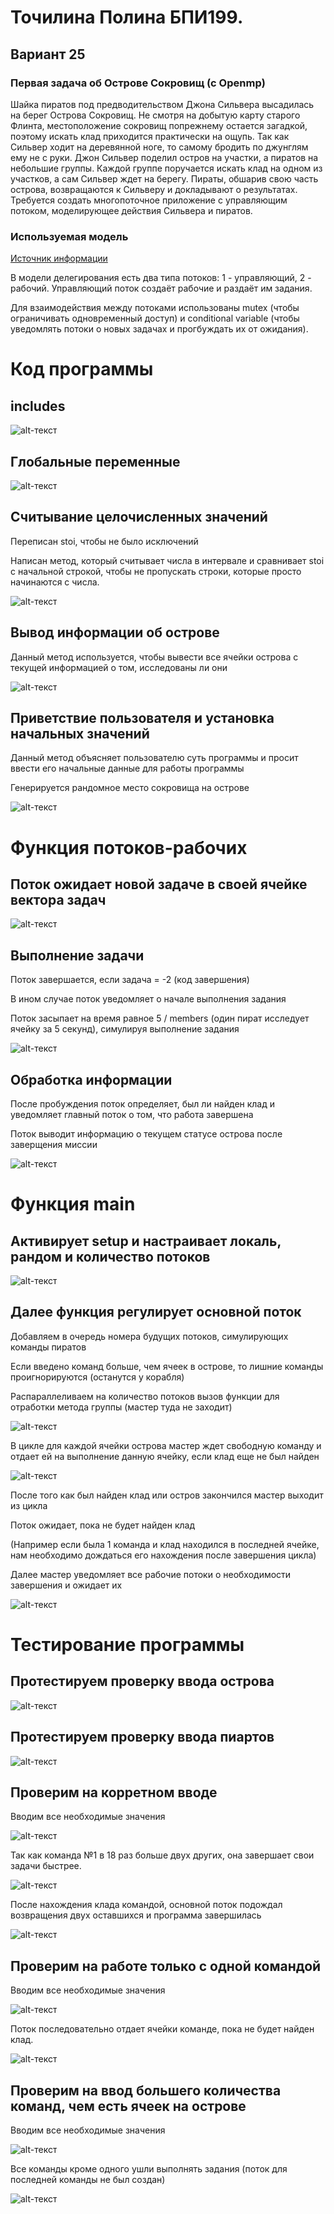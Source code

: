 # Точилина Полина БПИ199.
## Вариант 25
###  Первая задача об Острове Сокровищ (с Openmp)
Шайка пиратов под предводительством Джона Сильвера высадилась на берег Острова Сокровищ. Не смотря на добытую карту старого Флинта, местоположение сокровищ попрежнему остается загадкой, поэтому искать клад приходится практически на ощупь. Так как Сильвер ходит на деревянной ноге, то самому бродить по джунглям ему не с руки. Джон Сильвер поделил остров на участки, а пиратов на небольшие группы. Каждой группе поручается искать клад на одном из участков, а сам Сильвер ждет на берегу. Пираты, обшарив свою часть острова, возвращаются к Сильверу и докладывают о результатах. Требуется создать многопоточное приложение с управляющим потоком, моделирующее действия Сильвера и пиратов.

### Используемая модель
[Источник информации](https://it.wikireading.ru/hqzeY92SAG "Модель делегирования")

В модели делегирования есть два типа потоков: 1 - управляющий, 2 - рабочий. Управляющий поток создаёт рабочие и раздаёт им задания. 

Для взаимодействия между потоками использованы mutex (чтобы ограничивать одновременный доступ) и conditional variable (чтобы уведомлять потоки о новых задачах и прогбуждать их от ожидания).

# Код программы
## includes

![alt-текст](https://github.com/LittlePotato14/CSA_Treasure_Openmp/blob/master/screens/includes.png "includes")

## Глобальные переменные

![alt-текст](https://github.com/LittlePotato14/CSA_Treasure_Openmp/blob/master/screens/globals.png "globals")

## Считывание целочисленных значений
Переписан stoi, чтобы не было исключений

Написан метод, который считывает числа в интервале и сравнивает stoi с начальной строкой, чтобы не пропускать строки, которые просто начинаются с числа.

![alt-текст](https://github.com/LittlePotato14/CSA_Treasure_Openmp/blob/master/screens/readInt.png "readInt")

## Вывод информации об острове
Данный метод используется, чтобы вывести все ячейки острова с текущей информацией о том, исследованы ли они

![alt-текст](https://github.com/LittlePotato14/CSA_Treasure_Openmp/blob/master/screens/outIsland.png "outIsland")

## Приветствие пользователя и установка начальных значений
Данный метод объясняет пользователю суть программы и просит ввести его начальные данные для работы программы

Генерируется рандомное место сокровища на острове

![alt-текст](https://github.com/LittlePotato14/CSA_Treasure_Openmp/blob/master/screens/setup.png "setup")

# Функция потоков-рабочих
## Поток ожидает новой задаче в своей ячейке вектора задач

![alt-текст](https://github.com/LittlePotato14/CSA_Treasure_Openmp/blob/master/screens/group1.png "group1")

## Выполнение задачи
Поток завершается, если задача = -2 (код завершения)

В ином случае поток уведомляет о начале выполнения задания

Поток засыпает на время равное 5 / members (один пират исследует ячейку за 5 секунд), симулируя выполнение задания

![alt-текст](https://github.com/LittlePotato14/CSA_Treasure_Openmp/blob/master/screens/group2.png "group2")

## Обработка информации
После пробуждения поток определяет, был ли найден клад и уведомляет главный поток о том, что работа завершена

Поток выводит информацию о текущем статусе острова после заверщения миссии

![alt-текст](https://github.com/LittlePotato14/CSA_Treasure_Openmp/blob/master/screens/group3.png "group3")

# Функция main
## Активирует setup и настраивает локаль, рандом и количество потоков

![alt-текст](https://github.com/LittlePotato14/CSA_Treasure_Openmp/blob/master/screens/main1.png "main1")

## Далее функция регулирует основной поток
Добавляем в очередь номера будущих потоков, симулирующих команды пиратов

Если введено команд больше, чем ячеек в острове, то лишние команды проигнорируются (останутся у корабля)

Распараллеливаем на количество потоков вызов функции для отработки метода группы (мастер туда не заходит)

![alt-текст](https://github.com/LittlePotato14/CSA_Treasure_Openmp/blob/master/screens/main2.png "main2")

В цикле для каждой ячейки острова мастер ждет свободную команду и отдает ей на выполнение данную ячейку, если клад еще не был найден

![alt-текст](https://github.com/LittlePotato14/CSA_Treasure_Openmp/blob/master/screens/main3.png "main3")

После того как был найден клад или остров закончился мастер выходит из цикла

Поток ожидает, пока не будет найден клад

(Например если была 1 команда и клад находился в последней ячейке, нам необходимо дождаться его нахождения после завершения цикла)

Далее мастер уведомляет все рабочие потоки о необходимости завершения и ожидает их

![alt-текст](https://github.com/LittlePotato14/CSA_Treasure_Openmp/blob/master/screens/main4.png "main4")

# Тестирование программы
## Протестируем проверку ввода острова

![alt-текст](https://github.com/LittlePotato14/CSA_Treasure_Openmp/blob/master/screens/checkIsland.png "checkIsland")

## Протестируем проверку ввода пиартов

![alt-текст](https://github.com/LittlePotato14/CSA_Treasure_Openmp/blob/master/screens/checkPirates.png "checkPirates")

## Проверим на корретном вводе
Вводим все необходимые значения

![alt-текст](https://github.com/LittlePotato14/CSA_Treasure_Openmp/blob/master/screens/input1.png "1")

Так как команда №1 в 18 раз больше двух других, она завершает свои задачи быстрее.

![alt-текст](https://github.com/LittlePotato14/CSA_Treasure_Openmp/blob/master/screens/input2.png "2")

После нахождения клада командой, основной поток подождал возвращения двух оставшихся и программа завершилась

![alt-текст](https://github.com/LittlePotato14/CSA_Treasure_Openmp/blob/master/screens/input3.png "3")

## Проверим на работе только с одной командой
Вводим все необходимые значения

![alt-текст](https://github.com/LittlePotato14/CSA_Treasure_Openmp/blob/master/screens/input21.png "1")

Поток последовательно отдает ячейки команде, пока не будет найден клад.

![alt-текст](https://github.com/LittlePotato14/CSA_Treasure_Openmp/blob/master/screens/input22.png "2")

## Проверим на ввод большего количества команд, чем есть ячеек на острове
Вводим все необходимые значения

![alt-текст](https://github.com/LittlePotato14/CSA_Treasure_Openmp/blob/master/screens/input31.png "1")

Все команды кроме одного ушли выполнять задания (поток для последней команды не был создан)

![alt-текст](https://github.com/LittlePotato14/CSA_Treasure_Openmp/blob/master/screens/input32.png "2")
